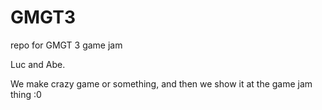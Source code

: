 # GMGT3
repo for GMGT 3 game jam

Luc and Abe.

We make crazy game or something, and then we show it at the game jam thing :0

